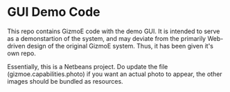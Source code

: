GUI Demo Code
===============

This repo contains GizmoE code with the demo GUI. It is intended to serve as a demonstartion of the system, and may deviate from the primarily Web-driven design of the original GizmoE system. Thus, it has been given it's own repo.

Essentially, this is a Netbeans project. Do update the file (gizmoe.capabilities.photo) if you want an actual photo to appear, the other images should be bundled as resources.
